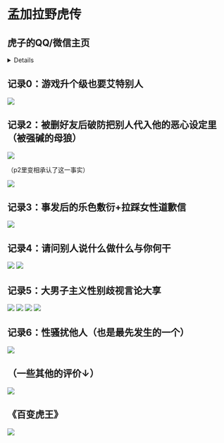 # 孟加拉野虎传

## 虎子的QQ/微信主页

<details>

![](/others/虎子/QQ.jpg)
![](/others/虎子/微信.jpg)

</details>

## 记录0：游戏升个级也要艾特别人

![](/others/虎子/0.jpg)

## 记录2：被删好友后破防把别人代入他的恶心设定里（被强碱的母狼）

![](/others/虎子/1.jpg)

（p2里变相承认了这一事实）

![](/others/虎子/2.jpg)

## 记录3：事发后的乐色敷衍+拉踩女性道歉信

![](/others/虎子/3.jpg)

## 记录4：请问别人说什么做什么与你何干

![](/others/虎子/4.jpg)
![](/others/虎子/5.jpg)

## 记录5：大男子主义性别歧视言论大享

![](/others/虎子/6.jpg)
![](/others/虎子/7.jpg)
![](/others/虎子/8.jpg)
![](/others/虎子/9.jpg)

## 记录6：性骚扰他人（也是最先发生的一个）

![](/others/虎子/10.jpg)

## （一些其他的评价↓）

![](/others/虎子/其它.jpg)

## 《百变虎王》

![](/others/虎子/其它2.png)
